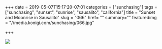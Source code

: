 +++
date = 2019-05-07T15:17:20-07:01
categories = ["sunchasing"]
tags = ["sunchasing", "sunset", "sunrise", "sausalito", "california"]
title = "Sunset and Moonrise in Sausalito"
slug = "066"
href= ""
summary=""
featuredimg = "//media.konigi.com/sunchasing/066.jpg"

+++

<img src="//media.konigi.com/sunchasing/066.jpg" />
